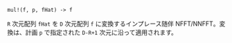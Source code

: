 ```
mul!(f, p, fHat) -> f
```

`R` 次元配列 `fHat` を `D` 次元配列 `f` に変換するインプレース随伴 NFFT/NNFFT。変換は、計画 `p` で指定された `D-R+1` 次元に沿って適用されます。

